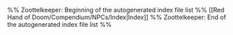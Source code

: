%% Zoottelkeeper: Beginning of the autogenerated index file list  %%
 [[Red Hand of Doom/Compendium/NPCs/Index|Index]]
%% Zoottelkeeper: End of the autogenerated index file list  %%
